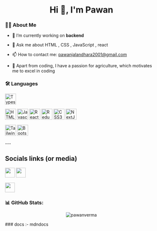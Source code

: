 <h1 align="center">Hi 👋, I'm Pawan </h1>


### 👨‍💻 About Me

- 🔭 I’m currently working on **backend** 

- 💬 Ask me about  HTML , CSS , JavaScript , react  

- 📫 How to contact me: [pawanjalandhara2001@gmail.com](mailto:pawanjalandhara2001@gmail.com)
  
- 🌾 Apart from coding, I have a passion for agriculture, which motivates me to excel in coding


### 🛠 Languages 

<p align="left" dir="auto">



 <a href="https://www.typescriptlang.org/" rel="nofollow"><img src="https://raw.githubusercontent.com/danielcranney/readme-generator/main/public/icons/skills/typescript-colored.svg" width="36" height="36" alt="Typescript" style="max-width: 100%;"></a>

<!-- <a href="https://go.dev/doc/" rel="nofollow"><img src="https://raw.githubusercontent.com/danielcranney/readme-generator/main/public/icons/skills/go-colored.svg" width="36" height="36" alt="Go" style="max-width: 100%;"></a>
<a href="https://www.oracle.com/java/" rel="nofollow"><img src="https://raw.githubusercontent.com/danielcranney/readme-generator/main/public/icons/skills/java-colored.svg" width="36" height="36" alt="Java" style="max-width: 100%;"></a> -->
<a href="https://developer.mozilla.org/en-US/docs/Glossary/HTML5" rel="nofollow"><img src="https://raw.githubusercontent.com/danielcranney/readme-generator/main/public/icons/skills/html5-colored.svg" width="36" height="36" alt="HTML5" style="max-width: 100%;"></a>
<a href="https://developer.mozilla.org/en-US/docs/Web/JavaScript" rel="nofollow"><img src="https://raw.githubusercontent.com/danielcranney/readme-generator/main/public/icons/skills/javascript-colored.svg" width="36" height="36" alt="Javascript" style="max-width: 100%;"></a>
<a href="https://reactjs.org/" rel="nofollow"><img src="https://raw.githubusercontent.com/danielcranney/readme-generator/main/public/icons/skills/react-colored.svg" width="36" height="36" alt="React" style="max-width: 100%;"></a>
  <a href="https://redux.js.org/" rel="nofollow"><img src="https://raw.githubusercontent.com/danielcranney/readme-generator/main/public/icons/skills/redux-colored.svg" width="36" height="36" alt="Redux" style="max-width: 100%;"></a>
  <a href="https://www.w3.org/TR/CSS/#css" rel="nofollow"><img src="https://raw.githubusercontent.com/danielcranney/readme-generator/main/public/icons/skills/css3-colored.svg" width="36" height="36" alt="CSS3" style="max-width: 100%;"></a>
 <a href="https://nextjs.org/docs" rel="nofollow"><img src="https://raw.githubusercontent.com/danielcranney/readme-generator/main/public/icons/skills/nextjs-colored.svg" width="36" height="36" alt="NextJs" style="max-width: 100%;"></a> 


 
<!-- <a href="https://jquery.com/" rel="nofollow"><img src="https://raw.githubusercontent.com/danielcranney/readme-generator/main/public/icons/skills/jquery-colored.svg" width="36" height="36" alt="JQuery" style="max-width: 100%;"></a> -->
<!-- <a href="https://sass-lang.com/" rel="nofollow"><img src="https://raw.githubusercontent.com/danielcranney/readme-generator/main/public/icons/skills/sass-colored.svg" width="36" height="36" alt="Sass" style="max-width: 100%;"></a> -->
<a href="https://tailwindcss.com/" rel="nofollow"><img src="https://raw.githubusercontent.com/danielcranney/readme-generator/main/public/icons/skills/tailwindcss-colored.svg" width="36" height="36" alt="TailwindCSS" style="max-width: 100%;"></a>
<a href="https://getbootstrap.com/" rel="nofollow"><img src="https://raw.githubusercontent.com/danielcranney/readme-generator/main/public/icons/skills/bootstrap-colored.svg" width="36" height="36" alt="Bootstrap" style="max-width: 100%;"></a>
<!-- <a href="https://redux.js.org/" rel="nofollow"><img src="https://raw.githubusercontent.com/danielcranney/readme-generator/main/public/icons/skills/redux-colored.svg" width="36" height="36" alt="Redux" style="max-width: 100%;"></a> -->
<!-- <a href="https://nodejs.org/en/" rel="nofollow"><img src="https://raw.githubusercontent.com/danielcranney/readme-generator/main/public/icons/skills/nodejs-colored.svg" width="36" height="36" alt="NodeJS" style="max-width: 100%;"></a> -->
<!-- <a href="https://expressjs.com/" rel="nofollow"><img src="https://raw.githubusercontent.com/danielcranney/readme-generator/main/public/icons/skills/express-colored.svg" width="36" height="36" alt="Express" style="max-width: 100%;"></a> -->
<!-- <a href="https://graphql.org/" rel="nofollow"><img src="https://raw.githubusercontent.com/danielcranney/readme-generator/main/public/icons/skills/graphql-colored.svg" width="36" height="36" alt="GraphQL" style="max-width: 100%;"></a> -->
<!-- <a href="https://www.mongodb.com/" rel="nofollow"><img src="https://raw.githubusercontent.com/danielcranney/readme-generator/main/public/icons/skills/mongodb-colored.svg" width="36" height="36" alt="MongoDB" style="max-width: 100%;"></a> -->
<!-- <a href="https://www.mysql.com/" rel="nofollow"><img src="https://raw.githubusercontent.com/danielcranney/readme-generator/main/public/icons/skills/mysql-colored.svg" width="36" height="36" alt="MySQL" style="max-width: 100%;"></a> -->
<!-- <a href="https://www.postgresql.org/" rel="nofollow"><img src="https://raw.githubusercontent.com/danielcranney/readme-generator/main/public/icons/skills/postgresql-colored.svg" width="36" height="36" alt="PostgreSQL" style="max-width: 100%;"></a> -->
<!-- <a href="https://www.heroku.com/" rel="nofollow"><img src="https://raw.githubusercontent.com/danielcranney/readme-generator/main/public/icons/skills/heroku-colored.svg" width="36" height="36" alt="Heroku" style="max-width: 100%;"></a> -->
</p>
---

## Socials links (or media)

<a href="https://www.github.com/This-is-pawan" target="_blank" rel="noreferrer"><img src="https://raw.githubusercontent.com/danielcranney/readme-generator/main/public/icons/socials/github.svg" width="32" height="32" /></a> 
<a href="https://in.linkedin.com/in/pawan-verma-7a8054329" target="_blank" rel="noreferrer"><img src="https://raw.githubusercontent.com/danielcranney/readme-generator/main/public/icons/socials/linkedin.svg" width="32" height="32" /></a> 

<a href="https://x.com/pawan0429" target="_blank" rel="noreferrer"><img src="https://raw.githubusercontent.com/danielcranney/readme-generator/main/public/icons/socials/twitter.svg" width="32" height="32" /></a>




### 📊 GitHub Stats:

<p align="center">
  <img src="https://github-readme-stats.vercel.app/api?username=pawanverma&show_icons=true&theme=tokyonight" alt="pawanverma" />
<!--   <img src="https://github-readme-streak-stats.herokuapp.com/?user=pawanverma&theme=tokyonight" alt="GitHub Streak" /> -->
</p>
### docs :- mdndocs




